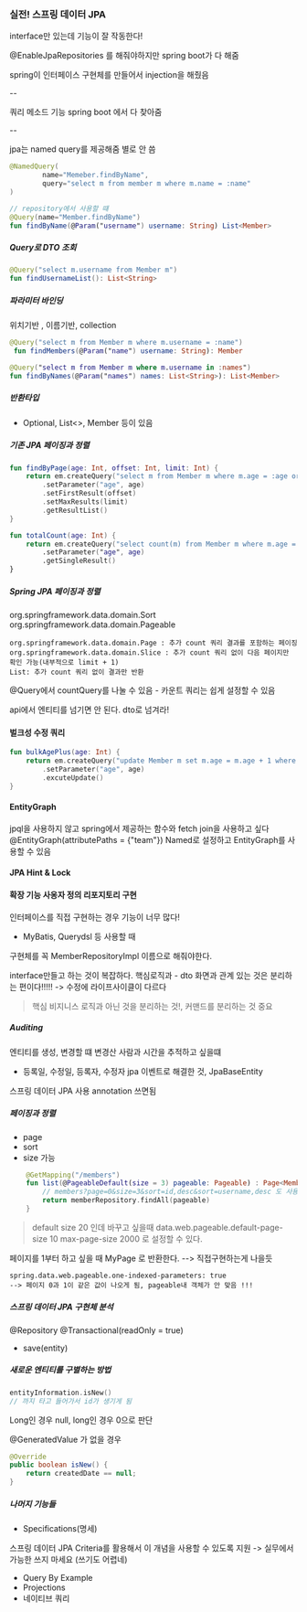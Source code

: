 ### 실전! 스프링 데이터 JPA

interface만 있는데 기능이 잘 작동한다!

@EnableJpaRepositories 를 해줘야하지만
spring boot가 다 해줌

spring이 
인터페이스 구현체를 만들어서 injection을 해줬음

--

쿼리 메소드 기능
spring boot 에서 다 찾아줌

--

jpa는
named query를 제공해줌 별로 안 씀
```kotlin
@NamedQuery(
        name="Memeber.findByName",
        query="select m from member m where m.name = :name"
)

// repository에서 사용할 떄
@Query(name="Member.findByName")
fun findByName(@Param("username") username: String) List<Member>
```

##### Query로 DTO 조회
```kotlin
@Query("select m.username from Member m")
fun findUsernameList(): List<String>
```


##### 파라미터 바인딩
위치기반 , 이름기반, collection
```kotlin
@Query("select m from Member m where m.username = :name")
 fun findMembers(@Param("name") username: String): Member

@Query("select m from Member m where m.username in :names")
fun findByNames(@Param("names") names: List<String>): List<Member>
```

##### 반환타입

- Optional, List<>, Member 등이 있음

##### 기존 JPA 페이징과 정렬
```kotlin
fun findByPage(age: Int, offset: Int, limit: Int) {
    return em.createQuery("select m from Member m where m.age = :age order by m.username desc")
        .setParameter("age", age)
        .setFirstResult(offset)
        .setMaxResults(limit)
        .getResultList()
}

fun totalCount(age: Int) {
    return em.createQuery("select count(m) from Member m where m.age = :age", Long::class.java)
        .setParameter("age", age)
        .getSingleResult()
}
```

##### Spring JPA 페이징과 정렬
org.springframework.data.domain.Sort
org.springframework.data.domain.Pageable

```
org.springframework.data.domain.Page : 추가 count 쿼리 결과를 포함하는 페이징
org.springframework.data.domain.Slice : 추가 count 쿼리 없이 다음 페이지만 확인 가능(내부적으로 limit + 1)
List: 추가 count 쿼리 없이 결과만 반환
```

@Query에서 countQuery를 나눌 수 있음 - 카운트 쿼리는 쉽게 설정할 수 있음

api에서 엔티티를 넘기면 안 된다. dto로 넘겨라!


#### 벌크성 수정 쿼리
```kotlin
fun bulkAgePlus(age: Int) {
    return em.createQuery("update Member m set m.age = m.age + 1 where m.age >= :age")
        .setParameter("age", age)
        .excuteUpdate()
}
```

#### EntityGraph
jpql을 사용하지 않고 spring에서 제공하는 함수와 fetch join을 사용하고 싶다
@EntityGraph(attributePaths = {"team"})
Named로 설정하고 EntityGraph를 사용할 수 있음


#### JPA Hint & Lock


#### 확장 기능 사옹자 정의 리포지토리 구현
인터페이스를 직접 구현하는 경우 기능이 너무 많다!

- MyBatis, Querydsl 등 사용할 때

구현체를 꼭 MemberRepositoryImpl 이름으로 해줘야한다.

interface만들고 하는 것이 복잡하다.
핵심로직과 - dto 화면과 관계 있는 것은 분리하는 편이다!!!!!
-> 수정에 라이프사이클이 다르다

> 핵심 비지니스 로직과 아닌 것을 분리하는 것!, 커맨드를 분리하는 것 중요


##### Auditing
엔티티를 생성, 변경할 떄 변경산 사람과 시간을 추적하고 싶을떄
- 등록일, 수정일, 등록자, 수정자
jpa 이벤트로 해결한 것, JpaBaseEntity
  
스프링 데이터 JPA 사용 annotation 쓰면됨

##### 페이징과 정렬
- page
- sort
- size 가능 

```kotlin
    @GetMapping("/members")
    fun list(@PageableDefault(size = 3) pageable: Pageable) : Page<Member> {
        // members?page=0&size=3&sort=id,desc&sort=username,desc 도 사용 가능하다
        return memberRepository.findAll(pageable)
    }
```
> default size 20 인데 바꾸고 싶을때
> data.web.pageable.default-page-size 10
> max-page-size 2000 로 설정할 수 있다.

페이지를 1부터 하고 싶을 때
MyPage 로 반환한다. --> 직접구현하는게 나을듯
```
spring.data.web.pageable.one-indexed-parameters: true
--> 페이지 0과 1이 같은 값이 나오게 됨, pageable내 객체가 안 맞음 !!!
```

##### 스프링 데이터 JPA 구현체 분석

@Repository
@Transactional(readOnly = true)

- save(entity)

##### 새로운 엔티티를 구별하는 방법

```kotlin
entityInformation.isNew() 
// 까지 타고 들어가서 id가 생기게 됨
```
Long인 경우 null, long인 경우 0으로 판단


@GeneratedValue 가 없을 경우 
```java
@Override
public boolean isNew() {
    return createdDate == null;
}
```

##### 나머지 기능들
- Specifications(명세)

스프링 데이터 JPA Criteria를 활용해서 이 개념을 사용할 수 있도록 지원
-> 실무에서 가능한 쓰지 마세요 (쓰기도 어렵네)

- Query By Example
- Projections
- 네이티브 쿼리
